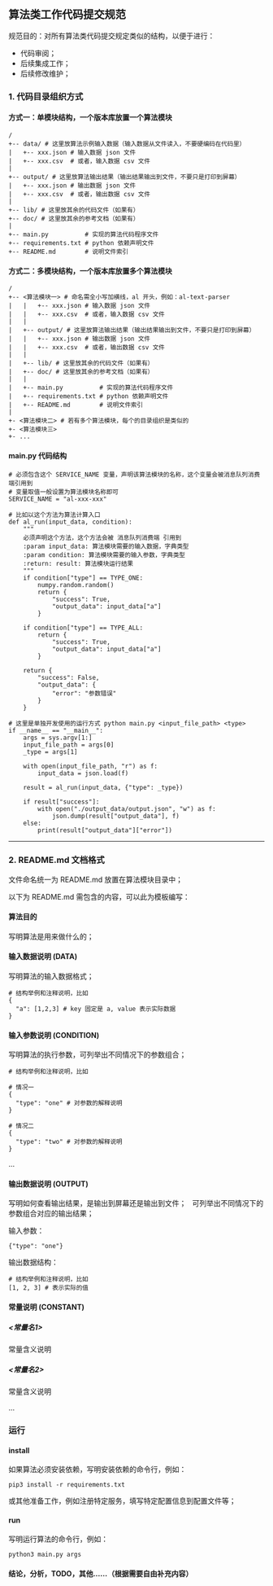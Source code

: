## 算法类工作代码提交规范

规范目的：对所有算法类代码提交规定类似的结构，以便于进行：

- 代码审阅；
- 后续集成工作；
- 后续修改维护；

### 1. 代码目录组织方式

#### 方式一：单模块结构，一个版本库放置一个算法模块

```
/
+-- data/ # 这里放算法示例输入数据（输入数据从文件读入，不要硬编码在代码里）
|   +-- xxx.json # 输入数据 json 文件
|   +-- xxx.csv  # 或者，输入数据 csv 文件
|
+-- output/ # 这里放算法输出结果（输出结果输出到文件，不要只是打印到屏幕）
|   +-- xxx.json # 输出数据 json 文件
|   +-- xxx.csv  # 或者，输出数据 csv 文件
|
+-- lib/ # 这里放其余的代码文件（如果有）
+-- doc/ # 这里放其余的参考文档（如果有）
|
+-- main.py          # 实现的算法代码程序文件
+-- requirements.txt # python 依赖声明文件
+-- README.md        # 说明文件索引
```

#### 方式二：多模块结构，一个版本库放置多个算法模块

```
/
+-- <算法模块一> # 命名需全小写加横线，al 开头，例如：al-text-parser
|   |   +-- xxx.json # 输入数据 json 文件
|   |   +-- xxx.csv  # 或者，输入数据 csv 文件
|   |
|   +-- output/ # 这里放算法输出结果（输出结果输出到文件，不要只是打印到屏幕）
|   |   +-- xxx.json # 输出数据 json 文件
|   |   +-- xxx.csv  # 或者，输出数据 csv 文件
|   |
|   +-- lib/ # 这里放其余的代码文件（如果有）
|   +-- doc/ # 这里放其余的参考文档（如果有）
|   |
|   +-- main.py          # 实现的算法代码程序文件
|   +-- requirements.txt # python 依赖声明文件
|   +-- README.md        # 说明文件索引
|
+- <算法模块二> # 若有多个算法模块，每个的目录组织是类似的
+- <算法模块三> 
+- ...
```

#### main.py 代码结构

```
# 必须包含这个 SERVICE_NAME 变量，声明该算法模块的名称，这个变量会被消息队列消费端引用到
# 变量取值一般设置为算法模块名称即可
SERVICE_NAME = "al-xxx-xxx"

# 比如以这个方法为算法计算入口
def al_run(input_data, condition):
    """
    必须声明这个方法，这个方法会被 消息队列消费端 引用到
    :param input_data: 算法模块需要的输入数据，字典类型
    :param condition: 算法模块需要的输入参数，字典类型
    :return: result: 算法模块运行结果
    """
    if condition["type"] == TYPE_ONE:
        numpy.random.random()
        return {
            "success": True,
            "output_data": input_data["a"]
        }

    if condition["type"] == TYPE_ALL:
        return {
            "success": True,
            "output_data": input_data["a"]
        }

    return {
        "success": False,
        "output_data": {
            "error": "参数错误"
        }
    }
    
# 这里是单独开发使用的运行方式 python main.py <input_file_path> <type>
if __name__ == "__main__":
    args = sys.argv[1:]
    input_file_path = args[0]
    _type = args[1]

    with open(input_file_path, "r") as f:
        input_data = json.load(f)

    result = al_run(input_data, {"type": _type})

    if result["success"]:
        with open("./output_data/output.json", "w") as f:
            json.dump(result["output_data"], f)
    else:
        print(result["output_data"]["error"])
```

-------------------

### 2. README.md 文档格式

文件命名统一为 README.md 放置在算法模块目录中；  

以下为 README.md 需包含的内容，可以此为模板编写：

#### 算法目的

写明算法是用来做什么的；

#### 输入数据说明 (DATA)

写明算法的输入数据格式；

```
# 结构举例和注释说明，比如
{
  "a": [1,2,3] # key 固定是 a, value 表示实际数据
}
```

#### 输入参数说明 (CONDITION)

写明算法的执行参数，可列举出不同情况下的参数组合；

```
# 结构举例和注释说明，比如

# 情况一
{
  "type": "one" # 对参数的解释说明
}

# 情况二
{
  "type": "two" # 对参数的解释说明
}
```

...

#### 输出数据说明 (OUTPUT)

写明如何查看输出结果，是输出到屏幕还是输出到文件；  
可列举出不同情况下的参数组合对应的输出结果；

输入参数：
```
{"type": "one"}
```

输出数据结构：
```
# 结构举例和注释说明，比如
[1, 2, 3] # 表示实际的值
```

#### 常量说明 (CONSTANT)

##### <常量名1>

常量含义说明

##### <常量名2>

常量含义说明

...


### 运行

#### install

如果算法必须安装依赖，写明安装依赖的命令行，例如：

```
pip3 install -r requirements.txt
```

或其他准备工作，例如注册特定服务，填写特定配置信息到配置文件等；

#### run

写明运行算法的命令行，例如：

```
python3 main.py args
```


#### 结论，分析，TODO，其他……（根据需要自由补充内容）

